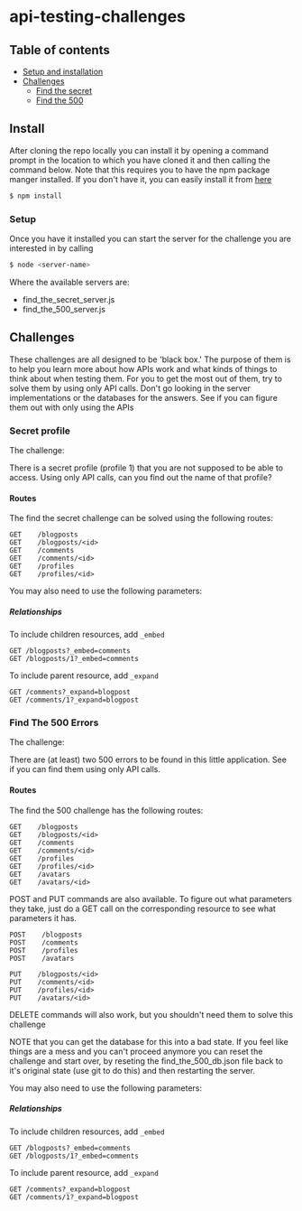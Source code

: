 # api-testing-challenges

## Table of contents


<!-- toc -->
- [Setup and installation](#install)
- [Challenges](#challenges)
  * [Find the secret](#secret-profile)
  * [Find the 500](#find-the-500-errors)
<!-- tocstop -->


## Install
After cloning the repo locally you can install it by opening a command prompt in the location to which you have cloned it and then calling the command below. Note that this requires you to have the npm package manger installed. If you don't have it, you can easily install it from [here](https://www.npmjs.com/get-npm)

```bash
$ npm install
```

### Setup
Once you have it installed you can start the server for the challenge you are interested in by calling

```bash
$ node <server-name>
```
Where the available servers are:

- find_the_secret_server.js
- find_the_500_server.js

## Challenges
These challenges are all designed to be 'black box.' The purpose of them is to help you learn more about how APIs work and what kinds of things to think about when testing them. For you to get the most out of them, try to solve them by using only API calls. Don't go looking in the server implementations or the databases for the answers. See if you can figure them out with only using the APIs

### Secret profile
The challenge:

There is a secret profile (profile 1) that you are not supposed to be able to access. Using only API calls, can you find out the name of that profile?

#### Routes

The find the secret challenge can be solved using the following routes:

```
GET    /blogposts
GET    /blogposts/<id>
GET    /comments
GET    /comments/<id>
GET    /profiles
GET    /profiles/<id>
```

You may also need to use the following parameters:

##### Relationships

To include children resources, add `_embed`

```
GET /blogposts?_embed=comments
GET /blogposts/1?_embed=comments
```

To include parent resource, add `_expand`

```
GET /comments?_expand=blogpost
GET /comments/1?_expand=blogpost
```

### Find The 500 Errors
The challenge:

There are (at least) two 500 errors to be found in this little application. See if you can find them using only API calls.

#### Routes

The find the 500 challenge has the following routes:

```
GET    /blogposts
GET    /blogposts/<id>
GET    /comments
GET    /comments/<id>
GET    /profiles
GET    /profiles/<id>
GET    /avatars
GET    /avatars/<id>
```
POST and PUT commands are also available. To figure out what parameters they take, just do a GET call on the corresponding resource to see what parameters it has.
```
POST    /blogposts
POST    /comments
POST    /profiles
POST    /avatars

PUT    /blogposts/<id>
PUT    /comments/<id>
PUT    /profiles/<id>
PUT    /avatars/<id>
```

DELETE commands will also work, but you shouldn't need them to solve this challenge

NOTE that you can get the database for this into a bad state. If you feel like things are a mess and you can't proceed anymore you can reset the challenge and start over, by reseting the find_the_500_db.json file back to it's original state (use git to do this) and then restarting the server.

You may also need to use the following parameters:

##### Relationships

To include children resources, add `_embed`

```
GET /blogposts?_embed=comments
GET /blogposts/1?_embed=comments
```

To include parent resource, add `_expand`

```
GET /comments?_expand=blogpost
GET /comments/1?_expand=blogpost
```

